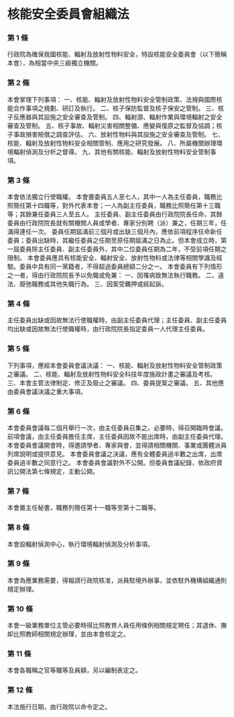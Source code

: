 # 核能安全委員會組織法

### 第 1 條

行政院為確保我國核能、輻射及放射性物料安全，特設核能安全委員會（以下簡稱本會），為相當中央三級獨立機關。

### 第 2 條

本會掌理下列事項：
一、核能、輻射及放射性物料安全管制政策、法規與國際核能合作事項之規劃、研訂及執行。
二、核子保防監督及核子保安之管制。
三、核子反應器與其設施之安全審查及管制。
四、輻射源、輻射作業與環境輻射之安全審查及管制。
五、核子事故、輻射災害相關整備、應變與復原之監督及協調；核子事故損害賠償之調查評估。
六、放射性物料與其設施之安全審查及管制。
七、核能、輻射及放射性物料安全相關管制、應用之研究發展。
八、所屬機關辦理環境輻射偵測及分析之督導。
九、其他有關核能、輻射及放射性物料安全管制事項。

### 第 3 條

本會依法獨立行使職權。
本會置委員五人至七人，其中一人為主任委員，職務比照簡任第十四職等，對外代表本會；一人為副主任委員，職務比照簡任第十三職等；其餘兼任委員三人至五人。
主任委員、副主任委員由行政院院長任命，其餘委員由行政院院長就有關機關人員或學者、專家分別聘（派）兼之，任期三年，任滿得連任一次。
委員任期屆滿前三個月或出缺三個月內，應依前項程序任命新任委員；委員出缺時，其繼任委員之任期至原任期屆滿之日為止。但本會成立時，第一屆委員除主任委員、副主任委員外，其中二位委員任期為二年，不受前項任期之限制。
本會委員應具有核能安全、輻射安全、放射性物料或法律等相關學識及經驗。委員中具有同一黨籍者，不得超過委員總額二分之一。
本會委員有下列情形之一者，得由行政院院長予以免職或免兼：
一、因罹病致無法執行職務。
二、違法、廢弛職務或其他失職行為。
三、因案受羈押或經起訴。

### 第 4 條

主任委員出缺或因故無法行使職權時，由副主任委員代理；主任委員、副主任委員均出缺或因故無法行使職權時，由行政院院長指定委員一人代理主任委員。

### 第 5 條

下列事項，應經本會委員會議決議：
一、核能、輻射及放射性物料安全管制政策之審議。
二、核能、輻射及放射性物料安全科技年度施政計畫之審議及考核。
三、本會主管法律制定、修正及廢止之審議。
四、委員提案之審議。
五、其他應由委員會議決議之重大事項。

### 第 6 條

本會委員會議每二個月舉行一次，由主任委員召集之。必要時，得召開臨時會議。
前項會議，由主任委員擔任主席，主任委員因故不能出席時，由副主任委員代理。
本會委員會議開會時，得邀請學者、專家與會，並得請相關機關、事業或團體派員列席說明或提供意見。
本會委員會議之決議，應有全體委員過半數之出席，出席委員過半數之同意行之。
本會委員會議對外不公開。但委員會議紀錄，依政府資訊公開法第七條規定，主動公開。

### 第 7 條

本會置主任秘書，職務列簡任第十一職等至第十二職等。

### 第 8 條

本會設輻射偵測中心，執行環境輻射偵測及分析事項。

### 第 9 條

本會為應業務需要，得報請行政院核准，派員駐境外辦事，並依駐外機構組織通則規定辦理。

### 第 10 條

本會一級業務單位主管必要時得比照教育人員任用條例相關規定聘任；其退休、撫卹比照教師相關規定辦理，並由本會核定之。

### 第 11 條

本會各職稱之官等職等及員額，另以編制表定之。

### 第 12 條

本法施行日期，由行政院以命令定之。
